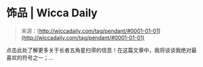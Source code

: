 <!--yml

category: 未分类

date: 2024-06-12 18:24:57

-->

# 饰品 | Wicca Daily

> 来源：[http://wiccadaily.com/tag/pendant/#0001-01-01](http://wiccadaily.com/tag/pendant/#0001-01-01)

点击此处了解更多关于长者五角星扫帚的信息！在这篇文章中，我将谈谈我绝对最喜欢的符号之一；...
